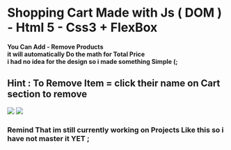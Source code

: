 <h1>Shopping Cart Made with Js ( DOM ) - Html 5 - Css3 + FlexBox</h1>


  

<p>
  <b>
    You Can Add - Remove Products <br>
    it will automatically Do the math for Total Price <br>
    i had no idea for the design so i made something Simple (;
  </b>
</p>

<h2>
 Hint :  To Remove Item = click their name on Cart section to remove
</h2>

<img  src="https://i.postimg.cc/kX5P6ZRk/2024-02-01-20-46-50.png">

<img  src="https://i.postimg.cc/W132kDgs/2024-02-01-20-43-37.png">

<h3>
  Remind That im still currently working on Projects Like this so i have not master it YET ;
</h3>



